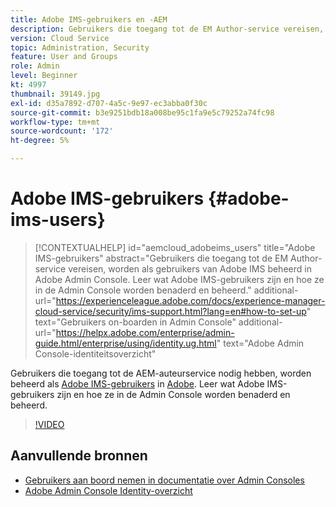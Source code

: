 ```yaml
---
title: Adobe IMS-gebruikers en -AEM
description: Gebruikers die toegang tot de EM Author-service vereisen, worden als gebruikers van Adobe IMS beheerd in Adobe Admin Console. Leer wat Adobe IMS-gebruikers zijn en hoe ze in de Admin Console worden benaderd en beheerd.
version: Cloud Service
topic: Administration, Security
feature: User and Groups
role: Admin
level: Beginner
kt: 4997
thumbnail: 39149.jpg
exl-id: d35a7892-d707-4a5c-9e97-ec3abba0f30c
source-git-commit: b3e9251bdb18a008be95c1fa9e5c79252a74fc98
workflow-type: tm+mt
source-wordcount: '172'
ht-degree: 5%

---
```


# Adobe IMS-gebruikers {#adobe-ims-users}

>[!CONTEXTUALHELP]
>id="aemcloud_adobeims_users"
>title="Adobe IMS-gebruikers"
>abstract="Gebruikers die toegang tot de EM Author-service vereisen, worden als gebruikers van Adobe IMS beheerd in Adobe Admin Console. Leer wat Adobe IMS-gebruikers zijn en hoe ze in de Admin Console worden benaderd en beheerd."
>additional-url="https://experienceleague.adobe.com/docs/experience-manager-cloud-service/security/ims-support.html?lang=en#how-to-set-up" text="Gebruikers on-boarden in Admin Console"
>additional-url="https://helpx.adobe.com/enterprise/admin-guide.html/enterprise/using/identity.ug.html" text="Adobe Admin Console-identiteitsoverzicht"

Gebruikers die toegang tot de AEM-auteurservice nodig hebben, worden beheerd als [Adobe IMS-gebruikers](https://helpx.adobe.com/nl/enterprise/using/set-up-identity.html) in [Adobe](https://adminconsole.adobe.com). Leer wat Adobe IMS-gebruikers zijn en hoe ze in de Admin Console worden benaderd en beheerd.

>[!VIDEO](https://video.tv.adobe.com/v/39149?quality=12&learn=on)

## Aanvullende bronnen

+ [Gebruikers aan boord nemen in documentatie over Admin Consoles](https://experienceleague.adobe.com/docs/experience-manager-cloud-service/security/ims-support.html#onboarding-users-in-admin-console)
+ [Adobe Admin Console Identity-overzicht](https://helpx.adobe.com/enterprise/using/identity.html)
